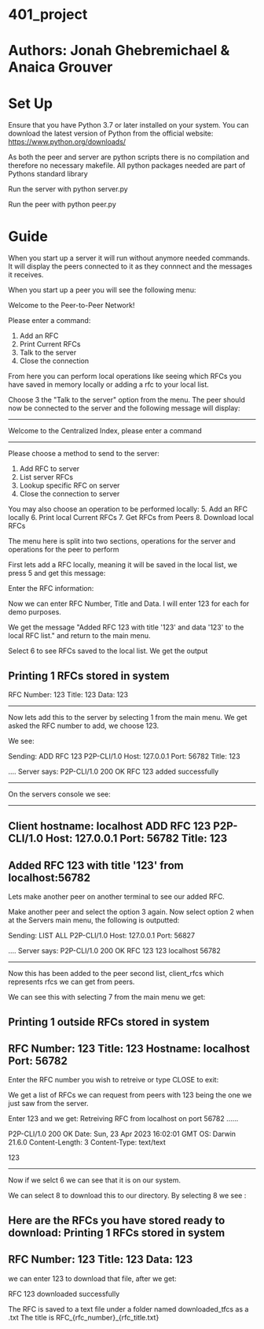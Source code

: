 # 401_project
# Authors: Jonah Ghebremichael & Anaica Grouver

# Set Up

Ensure that you have Python 3.7 or later installed on your system. You can download the latest version of Python from the official website: https://www.python.org/downloads/

As both the peer and server are python scripts there is no compilation and therefore no necessary makefile. 
All python packages needed are part of Pythons standard library

Run the server with python server.py

Run the peer with python peer.py

# Guide

When you start up a server it will run without anymore needed commands. It will display the peers connected to it as they connnect and the messages it receives.

When you start up a peer you will see the following menu:

Welcome to the Peer-to-Peer Network!

Please enter a command:
1. Add an RFC
2. Print Current RFCs
3. Talk to the server
4. Close the connection

From here you can perform local operations like seeing which RFCs you have saved in memory locally or adding a rfc to your local list.

Choose 3 the "Talk to the server" option from the menu. The peer should now be connected to the server and the following message will display:

--------------------------------------------------------------------------------

Welcome to the Centralized Index, please enter a command

--------------------------------------------------------------------------------

Please choose a method to send to the server:
1. Add RFC to server
2. List server RFCs
3. Lookup specific RFC on server
4. Close the connection to server


You may also choose an operation to be performed locally:
5. Add an RFC locally
6. Print local Current RFCs
7. Get RFCs from Peers
8. Download local RFCs


The menu here is split into two sections, operations for the server and operations for the peer to perform

First lets add a RFC locally, meaning it will be saved in the local list, we press 5 and get this message:

Enter the RFC information:

Now we can enter RFC Number, Title and Data. I will enter 123 for each for demo purposes.

We get the message "Added RFC 123 with title '123' and data '123' to the local RFC list." and return to the main menu.

Select 6 to see RFCs saved to the local list. We get the output

Printing 1 RFCs stored in system
--------------------------------------------------------------------------------
RFC Number: 123
Title: 123
Data: 123

--------------------------------------------------------------------------------

Now lets add this to the server by selecting 1 from the main menu. We get asked the RFC number to add, we choose 123.

We see:

Sending: 
ADD RFC 123 P2P-CLI/1.0
Host: 127.0.0.1
Port: 56782
Title: 123

....
Server says: 
P2P-CLI/1.0 200 OK 
 RFC 123 added successfully

--------------------------------------------------------------------------------

On the servers console we see:

--------------------------------------------------------------------------------
Client hostname: localhost
ADD RFC 123 P2P-CLI/1.0
Host: 127.0.0.1
Port: 56782
Title: 123
--------------------------------------------------------------------------------
Added RFC 123 with title '123' from localhost:56782
--------------------------------------------------------------------------------

Lets make another peer on another terminal to see our added RFC.

Make another peer and select the option 3 again. Now select option 2 when at the Servers main menu, the following is outputted:

Sending: 
LIST ALL P2P-CLI/1.0
Host: 127.0.0.1
Port: 56827

....
Server says: 
P2P-CLI/1.0 200 OK
RFC 123 123 localhost 56782


--------------------------------------------------------------------------------


Now this has been added to the peer second list, client_rfcs which represents rfcs we can get from peers.

We can see this with selecting 7 from the main menu we get:

Printing 1 outside RFCs stored in system
--------------------------------------------------------------------------------
RFC Number: 123
Title: 123
Hostname: localhost
Port: 56782
--------------------------------------------------------------------------------
Enter the RFC number you wish to retreive or type CLOSE to exit:

We get a list of RFCs we can request from peers with 123 being the one we just saw from the server.

Enter 123 and we get: 
Retreiving RFC from localhost on port 56782 ......


P2P-CLI/1.0 200 OK
Date: Sun, 23 Apr 2023 16:02:01 GMT
OS: Darwin 21.6.0
Content-Length: 3
Content-Type: text/text

123

--------------------------------------------------------------------------------



Now if we selct 6 we can see that it is on our system.

We can select 8 to download this to our directory. By selecting 8 we see :

Here are the RFCs you have stored ready to download:
Printing 1 RFCs stored in system
--------------------------------------------------------------------------------
RFC Number: 123
Title: 123
Data: 
123
--------------------------------------------------------------------------------

we can enter 123 to download that file, after we get:

RFC 123 downloaded successfully

The RFC is saved to a text file under a folder named downloaded_tfcs as a .txt
The title is RFC_{rfc_number}_{rfc_title.txt} 

